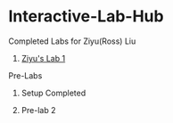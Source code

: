 # Interactive-Lab-Hub

Completed Labs for Ziyu(Ross) Liu

1. [Ziyu's Lab 1](//github.com/dlydb/IDD-Fa18-Lab1/blob/master/README.md)

Pre-Labs

1. Setup Completed

2. Pre-lab 2
